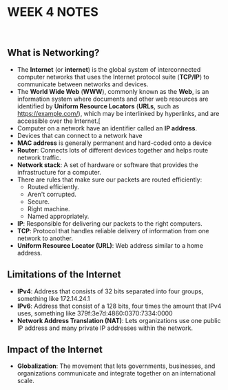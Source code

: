 # WEEK 4 NOTES

<br>

## What is Networking?

* The **Internet** (or **internet**) is the global system of interconnected computer networks that uses the Internet protocol suite (**TCP/IP**) to communicate between networks and devices.
* The **World Wide Web** (**WWW**), commonly known as the **Web**, is an information system where documents and other web resources are identified by **Uniform Resource Locators** (**URLs**, such as https://example.com/), which may be interlinked by hyperlinks, and are accessible over the Internet.[
* Computer on a network have an identifier called an **IP address**.
* Devices that can connect to a network have
* **MAC address** is generally permanent and hard-coded onto a device
* **Router**: Connects lots of different devices together and helps route network traffic.
* **Network stack**: A set of hardware or software that provides the infrastructure for a computer.
* There are rules that make sure our packets are routed efficiently:
  * Routed efficiently.
  * Aren't corrupted.
  * Secure.
  * Right machine.
  * Named appropriately.
* **IP**: Responsible for delivering our packets to the right computers.
* **TCP**: Protocol that handles reliable delivery of information from one network to another. 
* **Uniform Resource Locator (URL)**: Web address similar to a home address.

## Limitations of the Internet

* **IPv4**: Address that consists of 32 bits separated into four groups, something like 172.14.24.1
* **IPv6**: Address that consist of a 128 bits, four times the amount that IPv4 uses, something like 379f:3e7d:4860:0370:7334:0000
* **Network Address Translation (NAT)**: Lets organizations use one public IP address and many private IP addresses within the network.

## Impact of the Internet

* **Globalization**: The movement that lets governments, businesses, and organizations communicate and integrate together on an international scale.